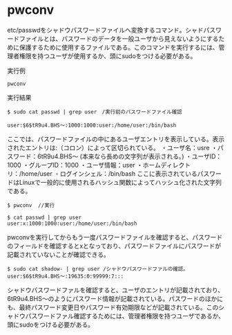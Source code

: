[](ファイル名はコマンド名.md)
# pwconv
etc/passwdをシャドウパスワードファイルへ変換するコマンド。シャドパスワードファイルとは、パスワードのデータを一般ユーザから見えないようにするために保護するために使用するファイルである。このコマンドを実行するには、管理者権限を持つユーザが使用するか、頭にsudoをつける必要がある。

  実行例 [](変更しない)
  
  ```
  pwconv
  ```


  実行結果　[](変更しない)


  ```
  $ sudo cat passwd | grep user　/実行前のパスワードファイル確認

  user:$6$tR9u4.BHS～:1000:1000:user:/home/user:/bin/bash
  ```
  ここでは、パスワードファイルの中にあるユーザエントリを表示している。表示されたエントリは:（コロン）によって区切られている。
  ・ユーザ名：usre
  ・パスワード：$6$tR9u4.BHS～ (本来なら長めの文字列が表示される。)
  ・ユーザID：1000
  ・グループID：1000
  ・ユーザ情報：user
  ・ホームディレクトリ：/home/user
  ・ログインシェル：/bin/bash
  ここに表示されているパスワードはLinuxで一般的に使用されるハッシュ関数によってハッシュ化された文字列である。
  <br>

  ```
  $ pwconv  //実行

  $ cat passwd | grep user
  user:x:1000:1000:user:/home/user:/bin/bash
  ```
pwconvを実行してからもう一度パスワードファイルを確認すると、パスワードのフィールドを確認するとxとなっており、パスワードファイルにパスワードが記載されていないことが確認できる。


```
$ sudo cat shadow- | grep user /シャドウパスワードファルの確認。
user:$6$tR9u4.BHS～:19635:0:99999:7:::
```
シャドウパスワードファルを確認すると、ユーザのエントリが記載されており、$6$tR9u4.BHS～のようにパスワード情報が記載されている。パスワードのほかにも、最終パスワード変更日やパスワード有効期限などが記載されている。このシャドウパスワードファル確認するためには、管理者権限を持つユーザであるか、頭にsudoをつける必要がある。